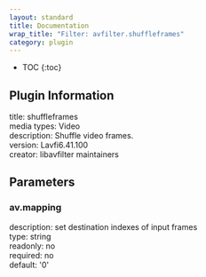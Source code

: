 ```yaml
---
layout: standard
title: Documentation
wrap_title: "Filter: avfilter.shuffleframes"
category: plugin
---
```

* TOC
{:toc}

## Plugin Information

title: shuffleframes  
media types:
Video  
description: Shuffle video frames.  
version: Lavfi6.41.100  
creator: libavfilter maintainers  

## Parameters

### av.mapping

  
description:
set destination indexes of input frames  
type: string  
readonly: no  
required: no  
default: '0'  

